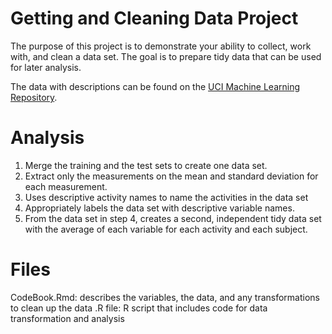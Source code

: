 # Getting and Cleaning Data Project 
The purpose of this project is to demonstrate your ability to collect, work with, and clean a data set. The goal is to prepare tidy data that can be used for later analysis.

The data with descriptions can be found on the <a href="http://archive.ics.uci.edu/ml/datasets/Human+Activity+Recognition+Using+Smartphones" target="_blank">UCI Machine Learning Repository</a>.



# Analysis

1) Merge the training and the test sets to create one data set.
2) Extract only the measurements on the mean and standard deviation for each measurement.
3) Uses descriptive activity names to name the activities in the data set
4) Appropriately labels the data set with descriptive variable names.
5) From the data set in step 4, creates a second, independent tidy data set with the average of each variable for each activity and each subject.
    
# Files 
CodeBook.Rmd: describes the variables, the data, and any transformations to clean up the data
.R file: R script that includes code for data transformation and analysis 
